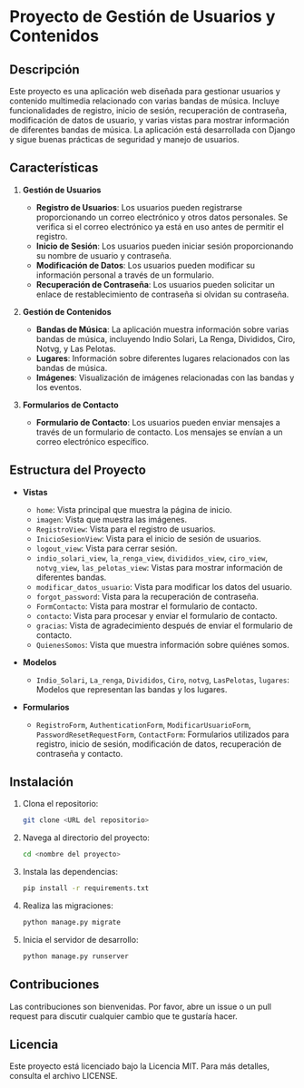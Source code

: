 # Proyecto de Gestión de Usuarios y Contenidos

## Descripción

Este proyecto es una aplicación web diseñada para gestionar usuarios y contenido multimedia relacionado con varias bandas de música. Incluye funcionalidades de registro, inicio de sesión, recuperación de contraseña, modificación de datos de usuario, y varias vistas para mostrar información de diferentes bandas de música. La aplicación está desarrollada con Django y sigue buenas prácticas de seguridad y manejo de usuarios.

## Características

1. **Gestión de Usuarios**
    - **Registro de Usuarios**: Los usuarios pueden registrarse proporcionando un correo electrónico y otros datos personales. Se verifica si el correo electrónico ya está en uso antes de permitir el registro.
    - **Inicio de Sesión**: Los usuarios pueden iniciar sesión proporcionando su nombre de usuario y contraseña.
    - **Modificación de Datos**: Los usuarios pueden modificar su información personal a través de un formulario.
    - **Recuperación de Contraseña**: Los usuarios pueden solicitar un enlace de restablecimiento de contraseña si olvidan su contraseña.

2. **Gestión de Contenidos**
    - **Bandas de Música**: La aplicación muestra información sobre varias bandas de música, incluyendo Indio Solari, La Renga, Divididos, Ciro, Notvg, y Las Pelotas.
    - **Lugares**: Información sobre diferentes lugares relacionados con las bandas de música.
    - **Imágenes**: Visualización de imágenes relacionadas con las bandas y los eventos.

3. **Formularios de Contacto**
    - **Formulario de Contacto**: Los usuarios pueden enviar mensajes a través de un formulario de contacto. Los mensajes se envían a un correo electrónico específico.

## Estructura del Proyecto

- **Vistas**
    - `home`: Vista principal que muestra la página de inicio.
    - `imagen`: Vista que muestra las imágenes.
    - `RegistroView`: Vista para el registro de usuarios.
    - `InicioSesionView`: Vista para el inicio de sesión de usuarios.
    - `logout_view`: Vista para cerrar sesión.
    - `indio_solari_view`, `la_renga_view`, `divididos_view`, `ciro_view`, `notvg_view`, `las_pelotas_view`: Vistas para mostrar información de diferentes bandas.
    - `modificar_datos_usuario`: Vista para modificar los datos del usuario.
    - `forgot_password`: Vista para la recuperación de contraseña.
    - `FormContacto`: Vista para mostrar el formulario de contacto.
    - `contacto`: Vista para procesar y enviar el formulario de contacto.
    - `gracias`: Vista de agradecimiento después de enviar el formulario de contacto.
    - `QuienesSomos`: Vista que muestra información sobre quiénes somos.

- **Modelos**
    - `Indio_Solari`, `La_renga`, `Divididos`, `Ciro`, `notvg`, `LasPelotas`, `lugares`: Modelos que representan las bandas y los lugares.

- **Formularios**
    - `RegistroForm`, `AuthenticationForm`, `ModificarUsuarioForm`, `PasswordResetRequestForm`, `ContactForm`: Formularios utilizados para registro, inicio de sesión, modificación de datos, recuperación de contraseña y contacto.

## Instalación

1. Clona el repositorio:
    ```bash
    git clone <URL del repositorio>
    ```
2. Navega al directorio del proyecto:
    ```bash
    cd <nombre del proyecto>
    ```
3. Instala las dependencias:
    ```bash
    pip install -r requirements.txt
    ```
4. Realiza las migraciones:
    ```bash
    python manage.py migrate
    ```
5. Inicia el servidor de desarrollo:
    ```bash
    python manage.py runserver
    ```

## Contribuciones

Las contribuciones son bienvenidas. Por favor, abre un issue o un pull request para discutir cualquier cambio que te gustaría hacer.

## Licencia

Este proyecto está licenciado bajo la Licencia MIT. Para más detalles, consulta el archivo LICENSE.
